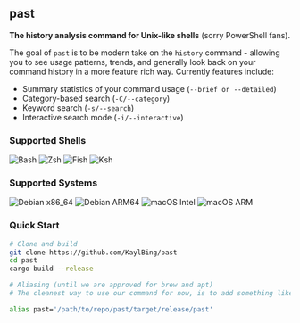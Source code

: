 ## past

**The history analysis command for Unix-like shells** (sorry PowerShell fans).

The goal of `past` is to be modern take on the `history` command - allowing you to see usage patterns, trends, and generally look back on your command history in a more feature rich way. Currently features include:

- Summary statistics of your command usage (`--brief or --detailed`)
- Category-based search (`-C/--category`)
- Keyword search (`-s/--search`)
- Interactive search mode (`-i/--interactive`)

### **Supported Shells**
![Bash](https://img.shields.io/badge/Shell-Bash-green?logo=gnu-bash)
![Zsh](https://img.shields.io/badge/Shell-Zsh-blue?logo=zsh)
![Fish](https://img.shields.io/badge/Shell-Fish-yellow?logo=fish)
![Ksh](https://img.shields.io/badge/Shell-Ksh-lightgrey?logo=terminal)

### **Supported Systems**
![Debian x86_64](https://img.shields.io/badge/Debian-x86__64-red?logo=debian)
![Debian ARM64](https://img.shields.io/badge/Debian-ARM64-red?logo=debian)
![macOS Intel](https://img.shields.io/badge/macOS-x86__64-black?logo=apple)
![macOS ARM](https://img.shields.io/badge/macOS-ARM64-black?logo=apple)

### **Quick Start**
```bash
# Clone and build
git clone https://github.com/KaylBing/past
cd past
cargo build --release

# Aliasing (until we are approved for brew and apt)
# The cleanest way to use our command for now, is to add something like this to you .bashrc

alias past='/path/to/repo/past/target/release/past'
